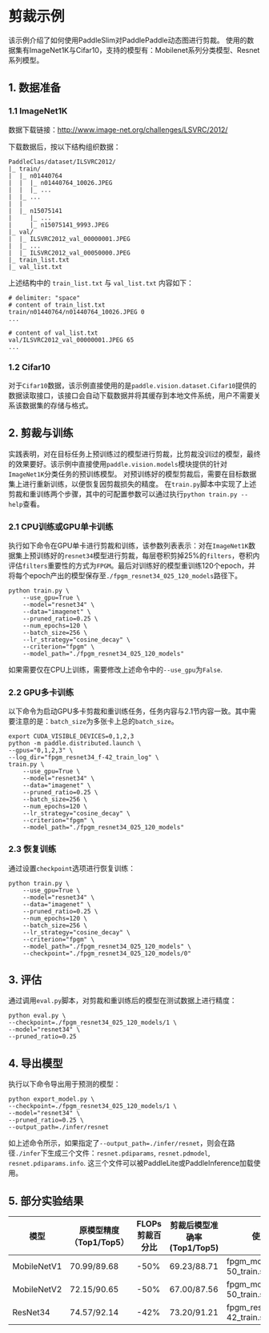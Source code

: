 # 剪裁示例

该示例介绍了如何使用PaddleSlim对PaddlePaddle动态图进行剪裁。
使用的数据集有ImageNet1K与Cifar10，支持的模型有：Mobilenet系列分类模型、Resnet系列模型。

## 1. 数据准备

### 1.1 ImageNet1K

数据下载链接：http://www.image-net.org/challenges/LSVRC/2012/

下载数据后，按以下结构组织数据：

```
PaddleClas/dataset/ILSVRC2012/
|_ train/
|  |_ n01440764
|  |  |_ n01440764_10026.JPEG
|  |  |_ ...
|  |_ ...
|  |
|  |_ n15075141
|     |_ ...
|     |_ n15075141_9993.JPEG
|_ val/
|  |_ ILSVRC2012_val_00000001.JPEG
|  |_ ...
|  |_ ILSVRC2012_val_00050000.JPEG
|_ train_list.txt
|_ val_list.txt
```

上述结构中的 `train_list.txt` 与 `val_list.txt` 内容如下：

```
# delimiter: "space"
# content of train_list.txt
train/n01440764/n01440764_10026.JPEG 0
...

# content of val_list.txt
val/ILSVRC2012_val_00000001.JPEG 65
...
```

### 1.2 Cifar10

对于`Cifar10`数据，该示例直接使用的是`paddle.vision.dataset.Cifar10`提供的数据读取接口，该接口会自动下载数据并将其缓存到本地文件系统，用户不需要关系该数据集的存储与格式。

## 2. 剪裁与训练

实践表明，对在目标任务上预训练过的模型进行剪裁，比剪裁没训过的模型，最终的效果要好。该示例中直接使用`paddle.vision.models`模块提供的针对`ImageNet1K`分类任务的预训练模型。
对预训练好的模型剪裁后，需要在目标数据集上进行重新训练，以便恢复因剪裁损失的精度。
在`train.py`脚本中实现了上述剪裁和重训练两个步骤，其中的可配置参数可以通过执行`python train.py --help`查看。


### 2.1 CPU训练或GPU单卡训练

执行如下命令在GPU单卡进行剪裁和训练，该参数列表表示：对在`ImageNet1K`数据集上预训练好的`resnet34`模型进行剪裁，每层卷积剪掉25%的`filters`，卷积内评估`filters`重要性的方式为`FPGM`。最后对训练好的模型重训练120个epoch，并将每个epoch产出的模型保存至`./fpgm_resnet34_025_120_models`路径下。

```
python train.py \
    --use_gpu=True \
    --model="resnet34" \
    --data="imagenet" \
    --pruned_ratio=0.25 \
    --num_epochs=120 \
    --batch_size=256 \
    --lr_strategy="cosine_decay" \
    --criterion="fpgm" \
    --model_path="./fpgm_resnet34_025_120_models"
```

如果需要仅在CPU上训练，需要修改上述命令中的`--use_gpu`为`False`.

### 2.2 GPU多卡训练

以下命令为启动GPU多卡剪裁和重训练任务，任务内容与2.1节内容一致。其中需要注意的是：`batch_size`为多张卡上总的`batch_size`。

```
export CUDA_VISIBLE_DEVICES=0,1,2,3
python -m paddle.distributed.launch \
--gpus="0,1,2,3" \
--log_dir="fpgm_resnet34_f-42_train_log" \
train.py \
    --use_gpu=True \
    --model="resnet34" \
    --data="imagenet" \
    --pruned_ratio=0.25 \
    --batch_size=256 \
    --num_epochs=120 \
    --lr_strategy="cosine_decay" \
    --criterion="fpgm" \
    --model_path="./fpgm_resnet34_025_120_models"
```

### 2.3 恢复训练

通过设置`checkpoint`选项进行恢复训练：

```
python train.py \
    --use_gpu=True \
    --model="resnet34" \
    --data="imagenet" \
    --pruned_ratio=0.25 \
    --num_epochs=120 \
    --batch_size=256 \
    --lr_strategy="cosine_decay" \
    --criterion="fpgm" \
    --model_path="./fpgm_resnet34_025_120_models" \
    --checkpoint="./fpgm_resnet34_025_120_models/0"
```

## 3. 评估

通过调用`eval.py`脚本，对剪裁和重训练后的模型在测试数据上进行精度：


```
python eval.py \
--checkpoint=./fpgm_resnet34_025_120_models/1 \
--model="resnet34" \
--pruned_ratio=0.25
```

## 4. 导出模型

执行以下命令导出用于预测的模型：

```
python export_model.py \
--checkpoint=./fpgm_resnet34_025_120_models/1 \
--model="resnet34" \
--pruned_ratio=0.25 \
--output_path=./infer/resnet
```

如上述命令所示，如果指定了`--output_path=./infer/resnet`，则会在路径`./infer`下生成三个文件：`resnet.pdiparams`, `resnet.pdmodel`, `resnet.pdiparams.info`. 这三个文件可以被PaddleLite或PaddleInference加载使用。

## 5. 部分实验结果

| 模型        | 原模型精度（Top1/Top5）     | FLOPs剪裁百分比  | 剪裁后模型准确率(Top1/Top5) | 使用脚本                       |
| ----------- | --------------------------- | ---------------- | --------------------------- | ------------------------------ |
| MobileNetV1 | 70.99/89.68                 | -50%             | 69.23/88.71                 | fpgm_mobilenetv1_f-50_train.sh |
| MobileNetV2 | 72.15/90.65                 | -50%             | 67.00/87.56                 | fpgm_mobilenetv2_f-50_train.sh |
| ResNet34    | 74.57/92.14                 | -42%             | 73.20/91.21                 | fpgm_resnet34_f-42_train.sh    |
